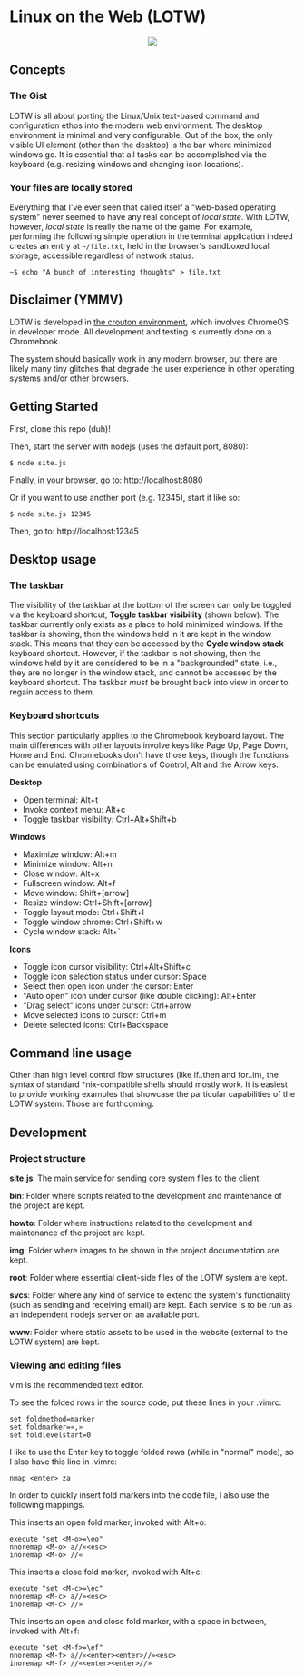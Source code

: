 # Linux on the Web (LOTW)

<p align="center">
  <img src="https://github.com/linuxontheweb/os/blob/main/img/screenshot.png">
</p>

## Concepts

### The Gist

LOTW is all about porting the Linux/Unix text-based command and configuration
ethos into the modern web environment. The desktop environment is minimal and
very configurable.  Out of the box, the only visible UI element (other than the
desktop) is the bar where minimized windows go.  It is essential that all tasks
can be accomplished via the keyboard (e.g. resizing windows and changing icon
locations).

### Your files are locally stored

Everything that I've ever seen that called itself a "web-based operating
system" never seemed to have any real concept of *local state*. With LOTW,
however, *local state* is really the name of the game. For example, performing
the following simple operation in the terminal application indeed creates
an entry at `~/file.txt`, held in the browser's sandboxed local storage, accessible 
regardless of network status.

	~$ echo "A bunch of interesting thoughts" > file.txt


## Disclaimer (YMMV)

LOTW is developed in [the crouton environment](https://github.com/dnschneid/crouton),
which involves ChromeOS in developer mode.  All development and testing is currently done
on a Chromebook.

The system should basically work in any modern browser, but there are likely
many tiny glitches that degrade the user experience in other operating systems
and/or other browsers.

## Getting Started

First, clone this repo (duh)!

Then, start the server with nodejs (uses the default port, 8080):

`$ node site.js`

Finally, in your browser, go to: http://localhost:8080


Or if you want to use another port (e.g. 12345), start it like so:

`$ node site.js 12345`

Then, go to: http://localhost:12345

## Desktop usage

### The taskbar

The visibility of the taskbar at the bottom of the screen can only be toggled
via the keyboard shortcut, **Toggle taskbar visibility** (shown below). The
taskbar currently only exists as a place to hold minimized windows. If the
taskbar is showing, then the windows held in it are kept in the window stack.
This means that they can be accessed by the **Cycle window stack** keyboard
shortcut. However, if the taskbar is not showing, then the windows held by it
are considered to be in a "backgrounded" state, i.e., they are no longer in the
window stack, and cannot be accessed by the keyboard shortcut. The taskbar
*must* be brought back into view in order to regain access to them.

### Keyboard shortcuts

This section particularly applies to the Chromebook keyboard layout. The main
differences with other layouts involve keys like Page Up, Page Down, Home and
End. Chromebooks don't have those keys, though the functions can be emulated
using combinations of Control, Alt and the Arrow keys.

**Desktop**
- Open terminal: Alt+t
- Invoke context menu: Alt+c
- Toggle taskbar visibility: Ctrl+Alt+Shift+b

**Windows**
- Maximize window: Alt+m
- Minimize window: Alt+n
- Close window: Alt+x
- Fullscreen window: Alt+f
- Move window: Shift+[arrow]
- Resize window: Ctrl+Shift+[arrow]
- Toggle layout mode: Ctrl+Shift+l
- Toggle window chrome: Ctrl+Shift+w
- Cycle window stack: Alt+\`

**Icons**
- Toggle icon cursor visibility: Ctrl+Alt+Shift+c
- Toggle icon selection status under cursor: Space
- Select then open icon under the cursor: Enter
- "Auto open" icon under cursor (like double clicking): Alt+Enter
- "Drag select" icons under cursor: Ctrl+arrow
- Move selected icons to cursor: Ctrl+m
- Delete selected icons: Ctrl+Backspace


## Command line usage

Other than high level control flow structures (like if..then and for..in), the
syntax of standard \*nix-compatible shells should mostly work. It is easiest to
provide working examples that showcase the particular capabilities of the LOTW
system. Those are forthcoming.


## Development

### Project structure

**site.js**: The main service for sending core system files to the client.

**bin**: Folder where scripts related to the development and maintenance of the project are kept.

**howto**: Folder where instructions related to the development and maintenance of the project are kept.

**img**: Folder where images to be shown in the project documentation are kept.

**root**: Folder where essential client-side files of the LOTW system are kept.

**svcs**: Folder where any kind of service to extend the system's functionality (such as
sending and receiving email) are kept. Each service is to be run as an independent nodejs server
on an available port.

**www**: Folder where static assets to be used in the website (external to the LOTW system) are kept.

### Viewing and editing files

vim is the recommended text editor.

To see the folded rows in the source code, put these lines in your .vimrc:

	set foldmethod=marker
	set foldmarker=«,»
	set foldlevelstart=0

I like to use the Enter key to toggle folded rows (while in "normal" mode), so
I also have this line in .vimrc:

	nmap <enter> za

In order to quickly insert fold markers into the code file, I also use the following mappings.

This inserts an open fold marker, invoked with Alt+o:

	execute "set <M-o>=\eo"
	nnoremap <M-o> a//«<esc>
	inoremap <M-o> //«

This inserts a close fold marker, invoked with Alt+c:

	execute "set <M-c>=\ec"
	nnoremap <M-c> a//»<esc>
	inoremap <M-c> //»

This inserts an open and close fold marker, with a space in between, invoked with Alt+f:

	execute "set <M-f>=\ef"
	nnoremap <M-f> a//«<enter><enter>//»<esc>
	inoremap <M-f> //«<enter><enter>//»



